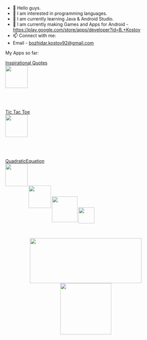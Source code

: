 - 👋 Hello guys.
- 👀 I am interested in programming languages.
- 🌱 I am currently learning Java & Android Studio.
- 👀 I am currently making Games and Apps for Android - https://play.google.com/store/apps/developer?id=B.+Kostov
- 📫 Connect with me: 
- Email - bozhidar.kostov92@gmail.com

My Apps so far:

<div align="left">
  <a href="https://play.google.com/store/apps/details?id=com.bkostov.motivation_positive_quotes"> 
  Inspirational Quotes<br>
    <img align="left" width="70px" src="https://play-lh.googleusercontent.com/Qx6U1itLs2LJuN25AKSO-yEDvCOagoJ9SVB2Y_vsemGHfEt95Gab48vSdWFbP_iHNio=w1920-h941-rw" />
  </a>
  <br></br> <br></br> <br></br> <br></br> 
<div align="left">
  <a href="https://play.google.com/store/apps/details?id=com.bKostov.tictactoe" > 
    Tic Tac Toe<br>
    <img align="left" width="70px" src="https://play-lh.googleusercontent.com/tLdJh4Iyxc8i_JTgejFL2b1rlwM3HRAzMIHIryDRqtAXqS4Zefj1ela9tPCroIU95jhY=w720-h310-rw" />
  </a>
   <br></br> <br></br> <br></br> <br></br>
  <div align="left">
  <a href="https://play.google.com/store/apps/details?id=com.bKostov.quadraticequation"> 
   QuadraticEquation<br>
    <img align="left" width="70px" src="https://play-lh.googleusercontent.com/Q7RamMthUxo51yPbeCcmUQO4LDOLWJBvs7nUFrPLsVMlrv1_SWDo7oewJ6bSb-f9pI0=s180-rw" />
  </a>
   <br></br> <br></br>
  <div align="left">
  <a href="https://www.sololearn.com/profile/11827871/?ref=app">
    <img align="left" width="70px" src="https://b24.am/en/pub/uploads/2018/09/maxresdefault_618022804.jpg" />
  </a>
 <br></br>
 
<div align="left">
  <a href="https://www.youtube.com/channel/UCjc5O4jmngC8Fym-CNsaNDQ">
    <img align="left" width="80px" src="https://www.techtipsmedia.com/wp-content/uploads/2018/01/new-youtube-logo-840x402.jpg" />
  </a>
  <br></br>
  
  <div align="left">
  <a href="https://www.facebook.com/GamingWithBuJo/">
    <img align="left" width="50px" src="https://encrypted-tbn0.gstatic.com/images?q=tbn:ANd9GcQDdmJImfFmpK0XslRkKyNiA4Rfi74SoQPP7Rk6ysn6obSYkO4WIQ7BroLF0O9Hyl16a5Q&usqp=CAU" />
  </a>
</div>

<br></br>
<br></br>

<div align="center">
  <img height="140" width="350" src="https://github-readme-stats.vercel.app/api/top-langs/?username=BozhidarKostov92&layout=compact"/>
</div>

<div align="center">
  <img height="160" src="https://github-readme-stats.vercel.app/api?username=BozhidarKostov92&count_private=true&true&hide=issues&show_icons=true" />
</div>

